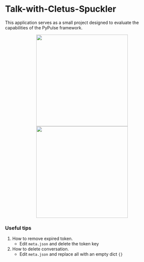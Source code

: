 ﻿# Talk-with-Cletus-Spuckler

This application serves as a small project designed to evaluate the capabilities of the PyPulse framework.

<div align="center">
<img src="https://github.com/zabbix-byte/Talk-with-Cletus-Spuckler/assets/67012651/cc2d17a2-b865-47c3-9fc4-59ecca76fd5b" width="300px">
<img src="https://github.com/zabbix-byte/Talk-with-Cletus-Spuckler/assets/67012651/a7da2c02-4223-4083-936c-e12675521af1" width="300px">
</div>

### Useful tips

1. How to remove expired token.
    - Edit `meta.json` and delete the token key
2. How to delete conversation.
    - Edit `meta.json` and replace all with an empty dict `{}`